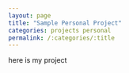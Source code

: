 ```yaml
---
layout: page
title: "Sample Personal Project"
categories: projects personal
permalink: /:categories/:title
---
```



here is my project
